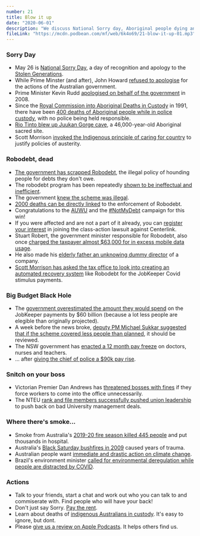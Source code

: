 ```yaml
---
number: 21
title: Blow it up
date: "2020-06-01"
description: "We discuss National Sorry day, Aboriginal people dying an custody and Rio Tinto destroying an ancient and irreplaceable historic site. Then we dance on Robodebt's grave and chat about the long-lasting effects of Australia's bushfires."
fileLink: "https://mcdn.podbean.com/mf/web/6k4o69/21-blow-it-up-01.mp3"
---
```


### Sorry Day

- May 26 is [National Sorry Day](https://www.reconciliation.org.au/national-sorry-day-an-important-part-of-healing/), a day of recognition and apology to the [Stolen Generations](https://en.wikipedia.org/wiki/Stolen_Generations).
- While Prime Minster (and after), John Howard [refused to apologise](https://www.smh.com.au/national/nothing-to-say-sorry-for-howard-20080312-gds4t6.html) for the actions of the Australian government.
- Prime Minister Kevin Rudd [apologised on behalf of the government](https://www.youtube.com/watch?v=_Dild-xAzJ0) in 2008.
- Since the [Royal Commission into Aboriginal Deaths in Custody](https://en.wikipedia.org/wiki/Royal_Commission_into_Aboriginal_Deaths_in_Custody) in 1991, there have been [400 deaths of Aboriginal people while in police custody](https://www.mamamia.com.au/aboriginal-deaths-in-custody/), with no police being held responsible.
- [Rio Tinto blew up Juukan Gorge cave](https://www.theguardian.com/australia-news/2020/may/26/rio-tinto-blasts-46000-year-old-aboriginal-site-to-expand-iron-ore-mine), a 46,000-year-old Aboriginal sacred site.
- Scott Morrison [invoked the Indigenous principle of caring for country](https://www.msn.com/en-au/video/sport/caring-for-country-pm-outlines-jobmaker-principles/vp-BB14AGgr) to justify policies of austerity.

### Robodebt, dead

- [The government has scrapped Robodebt](https://www.abc.net.au/news/2020-05-29/federal-government-refund-robodebt-scheme-repay-debts/12299410), the illegal policy of hounding people for debts they don't owe.
- The robodebt program has been repeatedly [shown to be ineffectual and inefficient](https://www.theguardian.com/australia-news/2020/may/30/coalition-told-robodebt-no-longer-viable-and-should-be-abolished-leaked-advice-reveals).
- The government [knew the scheme was illegal](https://thenewdaily.com.au/finance/welfare/2020/02/06/emails-robo-debt-illegal/).
- [2000 deaths can be directly linked](https://www.abc.net.au/triplej/programs/hack/2030-people-have-died-after-receiving-centrelink-robodebt-notice/10821272) to the enforcement of Robodebt.
- Congratulations to the [AUWU](https://unemployedworkersunion.com/) and the [#NotMyDebt](https://www.notmydebt.com.au/) campaign for this win!
- If you were affected and are not a part of it already, you can [register your interest](https://gordonlegal.com.au/robodebt-class-action/) in joining the class-action lawsuit against Centerlink.
- Stuart Robert, the government minister responsible for Robodebt, also once [charged the taxpayer almost $63,000 for in excess mobile data usage](https://www.theguardian.com/australia-news/2020/may/21/stuart-robert-had-multiple-notifications-about-excess-data-costs-he-charged-to-taxpayers).
- He also made his [elderly father an unknowing dummy director](https://www.smh.com.au/politics/federal/stuart-roberts-father-says-he-was-unaware-he-was-director-of-mp-sons-company-for-six-years-20170912-gyfeg7.html) of a company.
- [Scott Morrison has asked the tax office to look into creating an automated recovery system](https://www.smh.com.au/money/tax/employers-could-dock-staff-pay-to-claw-back-incorrect-jobkeeper-payments-20200529-p54xwd.html) like Robodebt for the JobKeeper Covid stimulus payments.

### Big Budget Black Hole

- The [government overestimated the amount they would spend](https://www.thesaturdaypaper.com.au/news/politics/2020/05/30/economic-fallout-the-60b-jobkeeper-error/15907608009903) on the JobKeeper payments by $60 billion (because a lot less people are elegible than originally projected).
- A week before the news broke, [deputy PM Michael Sukkar suggested that if the scheme covered less people than planned](https://ministers.treasury.gov.au/ministers/michael-sukkar-2019/transcripts/interview-rafael-epstein-abc-774-drive), it should be reviewed.
- The NSW government has [enacted a 12 month pay freeze](https://www.smh.com.au/politics/nsw/nsw-premier-freezes-public-sector-pay-for-12-months-20200527-p54wtj.html) on doctors, nurses and teachers.
- ... after [giving the chief of police a $90k pay rise](https://www.theguardian.com/australia-news/2020/may/13/gladys-berejiklian-under-fire-for-defence-of-police-commissioners-649500-pay).

### Snitch on your boss

- Victorian Premier Dan Andrews has [threatened bosses with fines](https://amp.heraldsun.com.au/coronavirus/premier-daniel-andrews-threatens-fines-if-staff-return-to-the-office/news-story/7dc56ecdd9fc0b00895f3f74d56fd29c) if they force workers to come into the office unnecessarily.
- The NTEU [rank and file members successfully pushed union leadership](https://www.facebook.com/NTEUfightback/photos/rpp.107770750893909/132117358459248/?type=3&theater) to push back on bad University management deals.

### Where there's smoke...

- Smoke from Australia's [2019-20 fire season killed 445 people](https://www.theguardian.com/australia-news/2020/may/26/australias-summer-bushfire-smoke-killed-445-and-put-thousands-in-hospital-inquiry-hears) and put thousands in hospital.
- Australia's [Black Saturday bushfires in 2009](https://en.wikipedia.org/wiki/Black_Saturday_bushfires) caused years of trauma.
- Australian people want [immediate and drastic action on climate change](https://www.abc.net.au/news/2020-02-05/australia-attitudes-climate-change-action-morrison-government/11878510?nw=0).
- Brazil's environment minister [called for environmental deregulation while people are distracted by COVID](https://www.reuters.com/article/us-brazil-politics-environment/brazil-minister-calls-for-environmental-deregulation-while-public-distracted-by-covid-idUSKBN22Y30Y).


### Actions

- Talk to your friends, start a chat and work out who you can talk to and commiserate with. Find people who will have your back!
- Don't just say Sorry. [Pay the rent](https://paytherent.net.au/).
- Learn about deaths of [indigenous Australians in custody](https://www.theguardian.com/australia-news/2020/jun/01/deaths-in-our-backyard-432-indigenous-australians-have-died-in-custody-since-2008). It's easy to ignore, but dont.
- Please [give us a review on Apple Podcasts](https://podcasts.apple.com/au/podcast/not-good-enough/id1495016430). It helps others find us.
